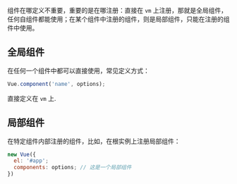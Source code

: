组件在哪定义不重要，重要的是在哪注册：直接在 `vm` 上注册，那就是全局组件，任何自组件都能使用；在某个组件中注册的组件，则是局部组件，只能在注册的组件中使用。

## 全局组件

在任何一个组件中都可以直接使用，常见定义方式：

```js
Vue.component('name', options);
```

直接定义在 `vm` 上.

## 局部组件

在特定组件内部注册的组件，比如，在根实例上注册局部组件：

```js
new Vue({
  el: '#app';
  components: options; // 这是一个局部组件
})
```
